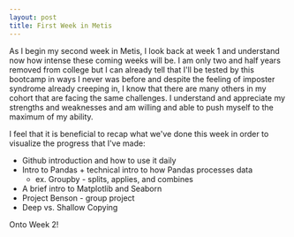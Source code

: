 ```yaml
---
layout: post
title: First Week in Metis
---
```


  As I begin my second week in Metis, I look back at week 1 and understand now how intense these coming weeks will be. I am only two and half years removed from college but I can already tell that I'll be tested by this bootcamp in ways I never was before and despite the feeling of imposter syndrome already creeping in, I know that there are many others in my cohort that are facing the same challenges. I understand and appreciate my strengths and weaknesses and am willing and able to push myself to the maximum of my ability.
  
  I feel that it is beneficial to recap what we've done this week in order to visualize the progress that I've made:

* Github introduction and how to use it daily
* Intro to Pandas + technical intro to how Pandas processes data
  - ex. Groupby - splits, applies, and combines
* A brief intro to Matplotlib and Seaborn
* Project Benson - group project
* Deep vs. Shallow Copying   
 
 Onto Week 2!
